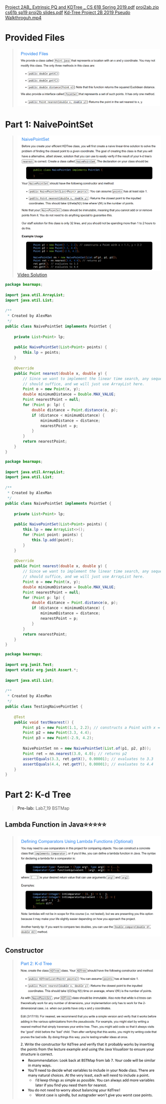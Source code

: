 [Project 2AB_ Extrinsic PQ and KDTree _ CS 61B Spring 2019.pdf](https://www.yuque.com/attachments/yuque/0/2023/pdf/12393765/1676360293924-cb3271af-4f68-4246-a78b-02ab5e398ca7.pdf)
[proj2ab.zip](https://www.yuque.com/attachments/yuque/0/2023/zip/12393765/1676992473418-24d897ed-fed8-45f9-9459-28c0025a7c8b.zip)
[cs61b sp19 proj2b slides.pdf](https://www.yuque.com/attachments/yuque/0/2023/pdf/12393765/1676992591775-feb3b110-5e04-4821-8da7-5e320b4adaf1.pdf)
[Kd-Tree Project 2B 2019 Pseudo Walkthroguh.mp4](https://www.yuque.com/attachments/yuque/0/2023/mp4/12393765/1676992684032-871e3c3f-fdf1-4900-bd01-2c838b27c323.mp4)


# Provided Files
> ![image.png](_P1902B__K-d_Tree.assets/20230302_0959515563.png)



# Part 1: NaivePointSet
> ![image.png](_P1902B__K-d_Tree.assets/20230302_0959518014.png)[Video Solution](https://www.youtube.com/watch?v=FGnw5tNHeiQ)

```java
package bearmaps;

import java.util.ArrayList;
import java.util.List;

/**
 * Created by AlexMan
 */
public class NaivePointSet implements PointSet {

    private List<Point> lp;

    public NaivePointSet(List<Point> points) {
        this.lp = points;
    }

    @Override
    public Point nearest(double x, double y) {
        // Since we want to implement the linear time search, any sequence data structure
        // should suffice, and we will just use ArrayList here.
        Point o = new Point(x, y);
        double minimumDistance = Double.MAX_VALUE;
        Point nearestPoint = null;
        for (Point p: lp) {
            double distance = Point.distance(o, p);
            if (distance < minimumDistance) {
                minimumDistance = distance;
                nearestPoint = p;
            }
        }
        return nearestPoint;
    }
}

```
```java
package bearmaps;

import java.util.ArrayList;
import java.util.List;

/**
 * Created by AlexMan
 */
public class NaivePointSet implements PointSet {

    private List<Point> lp;

    public NaivePointSet(List<Point> points) {
        this.lp = new ArrayList<>();
        for (Point point: points) {
            this.lp.add(point);
        }
    }

    @Override
    public Point nearest(double x, double y) {
        // Since we want to implement the linear time search, any sequence data structure
        // should suffice, and we will just use ArrayList here.
        Point o = new Point(x, y);
        double minimumDistance = Double.MAX_VALUE;
        Point nearestPoint = null;
        for (Point p: lp) {
            double distance = Point.distance(o, p);
            if (distance < minimumDistance) {
                minimumDistance = distance;
                nearestPoint = p;
            }
        }
        return nearestPoint;
    }
}

```
```java
package bearmaps;

import org.junit.Test;
import static org.junit.Assert.*;

import java.util.List;

/**
 * Created by AlexMan
 */
public class TestingNaivePointSet {

    @Test
    public void testNearest() {
        Point p1 = new Point(1.1, 2.2); // constructs a Point with x = 1.1, y = 2.2
        Point p2 = new Point(3.3, 4.4);
        Point p3 = new Point(-2.9, 4.2);

        NaivePointSet nn = new NaivePointSet(List.of(p1, p2, p3));
        Point ret = nn.nearest(3.0, 4.0); // returns p2
        assertEquals(3.3, ret.getX(), 0.00001); // evaluates to 3.3
        assertEquals(4.4, ret.getY(), 0.00001); // evaluates to 4.4
    }
}

```


# Part 2: K-d Tree
> **Pre-lab:** Lab7_19 BSTMap


## Lambda Function in Java⭐⭐⭐⭐⭐
> ![image.png](_P1902B__K-d_Tree.assets/20230302_0959518883.png)



## Constructor
> ![image.png](_P1902B__K-d_Tree.assets/20230302_0959513051.png)![image.png](_P1902B__K-d_Tree.assets/20230302_0959518306.png)

